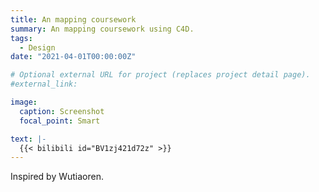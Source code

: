 ```yaml
---
title: An mapping coursework
summary: An mapping coursework using C4D.
tags:
  - Design
date: "2021-04-01T00:00:00Z"

# Optional external URL for project (replaces project detail page).
#external_link: 

image:
  caption: Screenshot
  focal_point: Smart

text: |-
  {{< bilibili id="BV1zj421d72z" >}}
---
```

Inspired by Wutiaoren.
